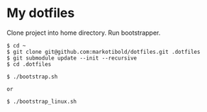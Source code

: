 My dotfiles
===========

Clone project into home directory. Run bootstrapper.

    $ cd ~
    $ git clone git@github.com:markotibold/dotfiles.git .dotfiles
    $ git submodule update --init --recursive
    $ cd .dotfiles

    $ ./bootstrap.sh
    
    or
    
    $ ./bootstrap_linux.sh
